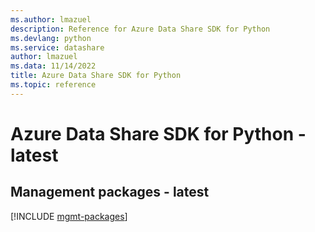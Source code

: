 ```yaml
---
ms.author: lmazuel
description: Reference for Azure Data Share SDK for Python
ms.devlang: python
ms.service: datashare
author: lmazuel
ms.data: 11/14/2022
title: Azure Data Share SDK for Python
ms.topic: reference
---
```

# Azure Data Share SDK for Python - latest

## Management packages - latest
[!INCLUDE [mgmt-packages](data-share-mgmt-index.md)]